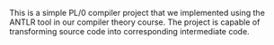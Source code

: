 This is a simple PL/0 compiler project that we implemented using the ANTLR tool in our compiler theory course. The project is capable of transforming source code into corresponding intermediate code.
